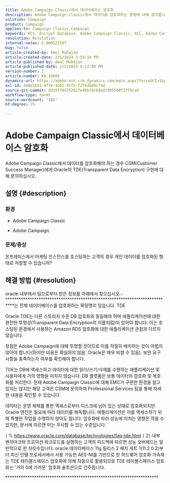 ```yaml
---
title: Adobe Campaign Classic에서 데이터베이스 암호화
description: Adobe Campaign Classic에서 데이터를 암호화하는 방법에 대해 알아봅니다. oracle의 투명한 데이터 암호화(TDE)를 사용합니다.
solution: Campaign
product: Campaign
applies-to: Campaign Classic,Campaign
keywords: KCS, Encrypt Database, Adobe Campaign Classic, ACC, Adobe Campaign, FAQ, Oracle, Oracle TDE
resolution: Resolution
internal-notes: E-000521507
bug: false
article-created-by: Amol Mahajan
article-created-date: 2/5/2024 3:59:16 PM
article-published-by: Amol Mahajan
article-published-date: 2/5/2024 4:13:00 PM
version-number: 7
article-number: KA-18005
dynamics-url: https://adobe-ent.crm.dynamics.com/main.aspx?forceUCI=1&pagetype=entityrecord&etn=knowledgearticle&id=4e81807d-3fc4-ee11-9079-6045bd0063aa
exl-id: 448d1651-4f7b-4b02-85fb-f278d6d8c73d
source-git-commit: dd19f78d752827e48b7dc68adcd95500f2ffbca0
workflow-type: tm+mt
source-wordcount: '381'
ht-degree: 2%

---
```


# Adobe Campaign Classic에서 데이터베이스 암호화


Adobe Campaign Classic에서 데이터를 암호화해야 하는 경우 CSM(Customer Success Manager)에게 Oracle의 TDE(Transparent Data Encryption) 구현에 대해 문의하십시오.

## 설명 {#description}


### <b>환경</b>

- Adobe Campaign Classic


- Adobe Campaign




### <b>문제/증상</b>

온프레미스에서 마케팅 인스턴스를 호스팅하는 고객의 경우 개인 데이터를 암호화된 형태로 저장할 수 있습니까?


## 해결 방법 {#resolution}


oracle 내부에서 팀으로부터 받은 정보를 아래에서 찾으십시오.- \*\*\*\*\*\*\*\*\*\*\*\*\*\*\*\*\*\*\*\*\*\*\*\*\*\*\*\*\*\*\*\*\*\*\*\*\*\*\*\*\*\*\*\*\*\*\*\*\*\*\*\*\*\*\*\*\*\*\*\*\*\*\*\*\*\*\*\*\*\*\*\*\*\*\*는 전체 데이터베이스를 암호화하는 확장명이 있습니다. TDE

Oracle TDE는 다른 스토리지 수준 DB 암호화와 동일해야 하며 애플리케이션에 대한 완전한 투명성(Transparent Data Encryption의 이름처럼)이 있어야 합니다. 이는 호스팅된 환경에서 사용하는 Amazon RDS 암호화에 대한 애플리케이션 관점과 다르지 않습니다.

장점은 Adobe Campaign에 대해 투명할 것이므로 이를 적절히 배치하는 것이 어렵지 않아야 합니다(하지만 비용은 확실하지 않음. Oracle은 매우 비쌀 수 있음). 보안 요구 사항을 충족하는지 여부를 확인해야 합니다.

TDE는 DB에 액세스하고 데이터에 대한 읽기/쓰기/삭제를 수행하는 애플리케이션 및 사용자에게 거의 영향을 미치지 않습니다. DB 플랫폼은 보통 데이터의 암호화 및 복호화를 처리한다. 현재 Adobe Campaign Classic에 대해 EMC가 구현한 환경을 알고 있지는 않지만 해당 고객은 CSM에 문의하여 Professional Services 팀을 통해 자세한 내용을 확인할 수 있습니다.

데이터는 운영 체제를 통한 액세스로부터 디스크에 남아 있는 상태로 암호화되지만 Oracle 엔진은 필요에 따라 데이터를 해독합니다. 애플리케이션은 이를 액세스하기 위해 특별한 작업을 수행하지 않아도 됩니다. 암호화에 따라 성능에 미치는 영향은 작을 수 있지만, 문서에 따르면 이는 무시할 수 있는 수준입니다.

`[` 1`]`  https://www.oracle.com/database/technologies/faq-tde.html
`[` 2`]`  내부 벤치마크와 프로덕션 워크로드를 실행하는 고객의 피드백에 따르면 성능 오버헤드는 일반적으로 한 자릿수입니다. oracle 데이터베이스 11g 릴리스 2 패치 세트 1(11.2.0.2)부터 최신 인텔 프로세서에서 사용 가능한 AES-NI를 기반으로 한 하드웨어 암호화 가속화는 TDE 테이블스페이스 암호화에 의해 자동으로 활용되므로 TDE 테이블스페이스 암호화는 &#39;거의 0에 가까운&#39; 암호화 솔루션으로 간주됩니다.

\*\*\*\*\*\*\*\*\*\*\*\*\*\*\*\*\*\*\*\*\*\*\*\*\*\*\*\*\*\*\*\*\*\*\*\*\*\*\*\*\*\*\*\*\*\*\*\*\*\*\*\*\*\*\*\*\*\*\*\*\*\*\*\*\*\*\*\*\*
